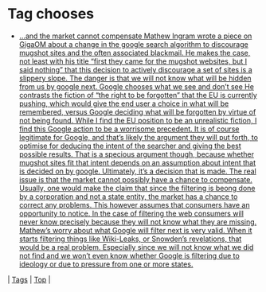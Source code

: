<!--
title: Tag chooses
date: 2020-06-28T15:26:58.977Z
tags:
-->
# Tag chooses

 * […and the market cannot compensate Mathew Ingram wrote a piece on GigaOM about a change in the google search algorithm to discourage mugshot sites and the often associated blackmail. He makes the case, not least with his title “first they came for the mugshot websites, but I said nothing” that this decision to actively discourage a set of sites is a slippery slope. The danger is that we will not know what will be hidden from us by google next. Google chooses what we see and don’t see He contrasts the fiction of “the right to be forgotten” that the EU is currently pushing, which would give the end user a choice in what will be remembered, versus Google deciding what will be forgotten by virtue of not being found. While I find the EU position to be an unrealistic fiction, I find this Google action to be a worrisome precedent. It is of course legitimate for Google, and that’s likely the argument they will put forth, to optimise for deducing the intent of the searcher and giving the best possible results. That is a specious argument though, because whether mugshot sites fit that intent depends on an assumption about intent that is decided on by google. Ultimately, it’s a decision that is made. The real issue is that the market cannot possibly have a chance to compensate. Usually, one would make the claim that since the filtering is beong done by a corporation and not a state entity, the market has a chance to correct any problems. This however assumes that consumers have an opportunity to notice. In the case of filtering the web consumers will never know precisely because they will not know what they are missing. Mathew’s worry about what Google will filter next is very valid. When it starts filtering things like Wiki-Leaks, or Snowden’s revelations, that would be a real problem. Especially since we will not know what we did not find and we won’t even know whether Google is filtering due to ideology or due to pressure from one or more states.](64214362742.md)

| [Tags](tags.md) | [Top](index.md) |
